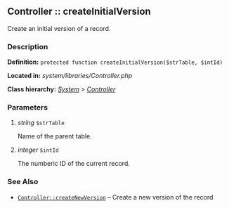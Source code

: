 
Controller :: createInitialVersion
-------------------------------------------

Create an initial version of a record.


### Description ###

**Definition:** `protected function createInitialVersion($strTable, $intId)`

**Located in:** *system/libraries/Controller.php*

**Class hierarchy:** *[System](../System.md) > [Controller](../Controller.md)*


### Parameters ###

1. *string* `$strTable`

	Name of the parent table.

2. *integer* `$intId`

	The numberic ID of the current record.


### See Also ###

- [`Controller::createNewVersion`](createNewVersion.md) – Create a new version of the record